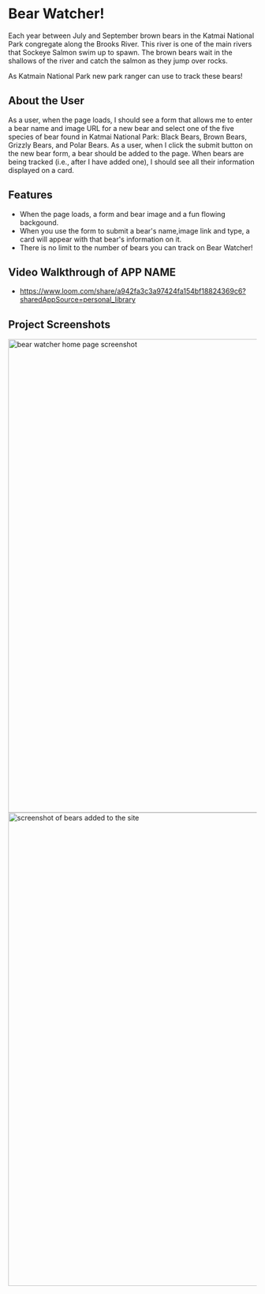 # Bear Watcher!
Each year between July and September brown bears in the Katmai National Park congregate along the Brooks River.  This river is one of the main rivers that Sockeye Salmon swim up to spawn.  The brown bears wait in the shallows of the river and catch the salmon as they jump over rocks.  

As Katmain National Park new park ranger can use to track these bears!

## About the User
As a user, when the page loads, I should see a form that allows me to enter a bear name and image URL for a new bear and select one of the five species of bear found in Katmai National Park: Black Bears, Brown Bears, Grizzly Bears, and Polar Bears. As a user, when I click the submit button on the new bear form, a bear should be added to the page. When bears are being tracked (i.e., after I have added one), I should see all their information displayed on a card.

## Features
* When the page loads, a form and bear image and a fun flowing backgound.
* When you use the form to submit a bear's name,image link and type, a card will appear with that bear's information on it.
* There is no limit to the number of bears you can track on Bear Watcher!

## Video Walkthrough of APP NAME
* https://www.loom.com/share/a942fa3c3a97424fa154bf18824369c6?sharedAppSource=personal_library

## Project Screenshots
<img width="960" alt="bear watcher home page screenshot" src="https://i.ibb.co/Hrpr9T7/Bear-Watcher.png">

<img width="960" alt="screenshot of bears added to the site" src="https://i.ibb.co/YD5TbBW/Bear-Watcher-with-image.png">